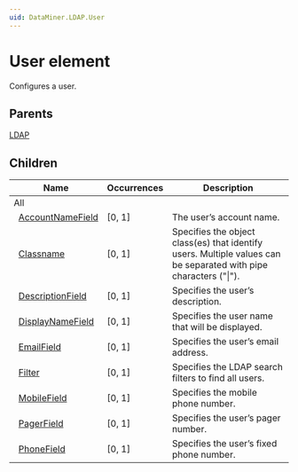 ```yaml
---
uid: DataMiner.LDAP.User
---
```


# User element

Configures a user.

## Parents

[LDAP](xref:DataMiner.LDAP)

## Children

| Name | Occurrences | Description |
| --- | --- | --- |
| All |  |  |
| &#160;&#160;[AccountNameField](xref:DataMiner.LDAP.User.AccountNameField) | [0, 1] | The user’s account name. |
| &#160;&#160;[Classname](xref:DataMiner.LDAP.User.Classname) | [0, 1] | Specifies the object class(es) that identify users. Multiple values can be separated with pipe characters ("\|"). |
| &#160;&#160;[DescriptionField](xref:DataMiner.LDAP.User.DescriptionField) | [0, 1] | Specifies the user’s description. |
| &#160;&#160;[DisplayNameField](xref:DataMiner.LDAP.User.DisplayNameField) | [0, 1] | Specifies the user name that will be displayed. |
| &#160;&#160;[EmailField](xref:DataMiner.LDAP.User.EmailField) | [0, 1] | Specifies the user’s email address. |
| &#160;&#160;[Filter](xref:DataMiner.LDAP.User.Filter) | [0, 1] | Specifies the LDAP search filters to find all users. |
| &#160;&#160;[MobileField](xref:DataMiner.LDAP.User.MobileField) | [0, 1] | Specifies the mobile phone number. |
| &#160;&#160;[PagerField](xref:DataMiner.LDAP.User.PagerField) | [0, 1] | Specifies the user’s pager number. |
| &#160;&#160;[PhoneField](xref:DataMiner.LDAP.User.PhoneField) | [0, 1] | Specifies the user’s fixed phone number. |
